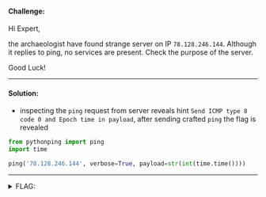 #### Challenge:

Hi Expert,

the archaeologist have found strange server on IP `78.128.246.144`. Although it replies to ping, no services are present. Check the purpose of the server. 

Good Luck!

---

#### Solution:

- inspecting the `ping` request from server reveals hint `Send ICMP type 8 code 0 and Epoch time in payload`, after sending crafted `ping` the flag is revealed

```python
from pythonping import ping
import time

ping('78.128.246.144', verbose=True, payload=str(int(time.time())))
```

---

<details><summary>FLAG:</summary>

```
FLAG{4c7J-hehJ-wIOY-BAx2}
```

</details>
<br/>
